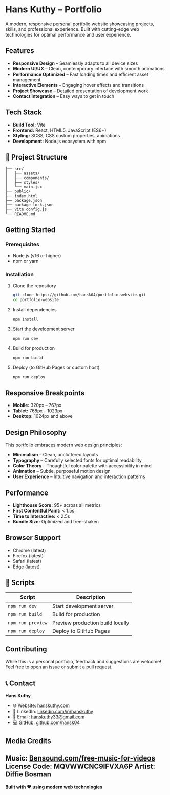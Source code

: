 # Hans Kuthy – Portfolio

A modern, responsive personal portfolio website showcasing projects, skills, and professional experience. Built with cutting-edge web technologies for optimal performance and user experience.

## Features

* **Responsive Design** – Seamlessly adapts to all device sizes
* **Modern UI/UX** – Clean, contemporary interface with smooth animations
* **Performance Optimized** – Fast loading times and efficient asset management
* **Interactive Elements** – Engaging hover effects and transitions
* **Project Showcase** – Detailed presentation of development work
* **Contact Integration** – Easy ways to get in touch

## Tech Stack

* **Build Tool:** Vite
* **Frontend:** React, HTML5, JavaScript (ES6+)
* **Styling:** SCSS, CSS custom properties, animations
* **Development:** Node.js ecosystem with npm

## 📁 Project Structure

```
├── src/
│   ├── assets/
│   ├── components/
│   ├── styles/
│   └── main.jsx
├── public/
├── index.html
├── package.json
├── package-lock.json
├── vite.config.js
└── README.md
```

## Getting Started

### Prerequisites

* Node.js (v16 or higher)
* npm or yarn

### Installation

1. Clone the repository

   ```bash
   git clone https://github.com/hansk04/portfolio-website.git
   cd portfolio-website
   ```

2. Install dependencies

   ```bash
   npm install
   ```

3. Start the development server

   ```bash
   npm run dev
   ```

4. Build for production

   ```bash
   npm run build
   ```

5. Deploy (to GitHub Pages or custom host)

   ```bash
   npm run deploy
   ```

## Responsive Breakpoints

* **Mobile:** 320px – 767px
* **Tablet:** 768px – 1023px
* **Desktop:** 1024px and above

## Design Philosophy

This portfolio embraces modern web design principles:

* **Minimalism** – Clean, uncluttered layouts
* **Typography** – Carefully selected fonts for optimal readability
* **Color Theory** – Thoughtful color palette with accessibility in mind
* **Animation** – Subtle, purposeful motion design
* **User Experience** – Intuitive navigation and interaction patterns

## Performance

* **Lighthouse Score:** 95+ across all metrics
* **First Contentful Paint:** < 1.5s
* **Time to Interactive:** < 2.5s
* **Bundle Size:** Optimized and tree-shaken

## Browser Support

* Chrome (latest)
* Firefox (latest)
* Safari (latest)
* Edge (latest)

## 📄 Scripts

| Script            | Description                      |
| ----------------- | -------------------------------- |
| `npm run dev`     | Start development server         |
| `npm run build`   | Build for production             |
| `npm run preview` | Preview production build locally |
| `npm run deploy`  | Deploy to GitHub Pages           |

## Contributing

While this is a personal portfolio, feedback and suggestions are welcome!
Feel free to open an issue or submit a pull request.

## 📞 Contact

**Hans Kuthy**

* 🌐 Website: [hanskuthy.com](https://hanskuthy.com)
* 💼 LinkedIn: [linkedin.com/in/hanskuthy](https://linkedin.com/in/hanskuthy)
* 📧 Email: [hanskuthy33@gmail.com](mailto:hanskuthy33@gmail.com)
* 💻 GitHub: [github.com/hansk04](https://github.com/hansk04)

## Media Credits

**Music**: [Bensound.com/free-music-for-videos](https://bensound.com/free-music-for-videos)
**License Code**: MQVWWCNC9IFVXA6P
**Artist**: Diffie Bosman
---

**Built with ❤️ using modern web technologies**
